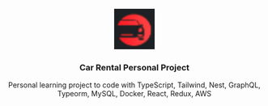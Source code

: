 <div id="top"></div>
<!-- PROJECT LOGO -->
<br />
<div align="center">
  <a href="https://github.com/lerisse/car-rental">
    <img src="https://github.com/lerisse/car-rental/blob/master/react-car-app/src/assets/images/car-logo-dark.png" alt="Logo" width="80" height="80">
  </a>

  <h3 align="center">Car Rental Personal Project</h3>

  <p align="center">
    Personal learning project to code with TypeScript, Tailwind, Nest, GraphQL, Typeorm, MySQL, Docker, React, Redux, AWS
  </p>
</div>
